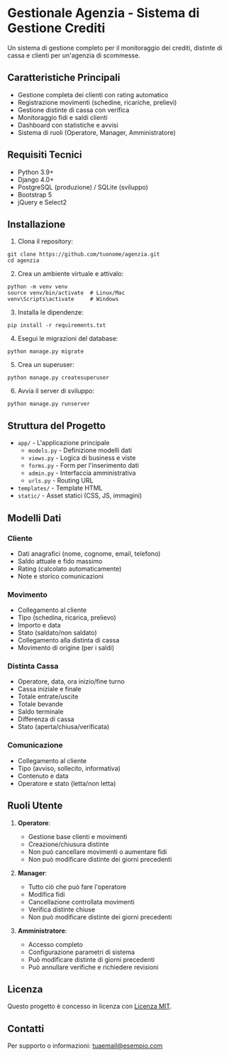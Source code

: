 # Gestionale Agenzia - Sistema di Gestione Crediti

Un sistema di gestione completo per il monitoraggio dei crediti, distinte di cassa e clienti per un'agenzia di scommesse.

## Caratteristiche Principali

- Gestione completa dei clienti con rating automatico
- Registrazione movimenti (schedine, ricariche, prelievi)
- Gestione distinte di cassa con verifica
- Monitoraggio fidi e saldi clienti
- Dashboard con statistiche e avvisi
- Sistema di ruoli (Operatore, Manager, Amministratore)

## Requisiti Tecnici

- Python 3.9+
- Django 4.0+
- PostgreSQL (produzione) / SQLite (sviluppo)
- Bootstrap 5
- jQuery e Select2

## Installazione

1. Clona il repository:
```
git clone https://github.com/tuonome/agenzia.git
cd agenzia
```

2. Crea un ambiente virtuale e attivalo:
```
python -m venv venv
source venv/bin/activate  # Linux/Mac
venv\Scripts\activate     # Windows
```

3. Installa le dipendenze:
```
pip install -r requirements.txt
```

4. Esegui le migrazioni del database:
```
python manage.py migrate
```

5. Crea un superuser:
```
python manage.py createsuperuser
```

6. Avvia il server di sviluppo:
```
python manage.py runserver
```

## Struttura del Progetto

- `app/` - L'applicazione principale
  - `models.py` - Definizione modelli dati
  - `views.py` - Logica di business e viste
  - `forms.py` - Form per l'inserimento dati
  - `admin.py` - Interfaccia amministrativa
  - `urls.py` - Routing URL
- `templates/` - Template HTML
- `static/` - Asset statici (CSS, JS, immagini)

## Modelli Dati

### Cliente
- Dati anagrafici (nome, cognome, email, telefono)
- Saldo attuale e fido massimo
- Rating (calcolato automaticamente)
- Note e storico comunicazioni

### Movimento
- Collegamento al cliente
- Tipo (schedina, ricarica, prelievo)
- Importo e data
- Stato (saldato/non saldato)
- Collegamento alla distinta di cassa
- Movimento di origine (per i saldi)

### Distinta Cassa
- Operatore, data, ora inizio/fine turno
- Cassa iniziale e finale
- Totale entrate/uscite
- Totale bevande
- Saldo terminale
- Differenza di cassa
- Stato (aperta/chiusa/verificata)

### Comunicazione
- Collegamento al cliente
- Tipo (avviso, sollecito, informativa)
- Contenuto e data
- Operatore e stato (letta/non letta)

## Ruoli Utente

1. **Operatore**:
   - Gestione base clienti e movimenti
   - Creazione/chiusura distinte
   - Non può cancellare movimenti o aumentare fidi
   - Non può modificare distinte dei giorni precedenti

2. **Manager**:
   - Tutto ciò che può fare l'operatore
   - Modifica fidi
   - Cancellazione controllata movimenti
   - Verifica distinte chiuse
   - Non può modificare distinte dei giorni precedenti

3. **Amministratore**:
   - Accesso completo
   - Configurazione parametri di sistema
   - Può modificare distinte di giorni precedenti
   - Può annullare verifiche e richiedere revisioni

## Licenza

Questo progetto è concesso in licenza con [Licenza MIT](LICENSE).

## Contatti

Per supporto o informazioni: tuaemail@esempio.com